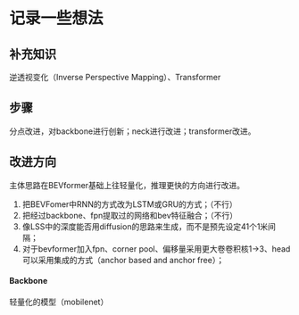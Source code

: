 # 记录一些想法

## 补充知识

逆透视变化（Inverse Perspective Mapping）、Transformer

## 步骤

分点改进，对backbone进行创新；neck进行改进；transformer改进。

## 改进方向

主体思路在BEVformer基础上往轻量化，推理更快的方向进行改进。

1. 把BEVFomer中RNN的方式改为LSTM或GRU的方式；（不行）
2. 把经过backbone、fpn提取过的网络和bev特征融合；（不行）
3. 像LSS中的深度能否用diffusion的思路来生成，而不是预先设定41个1米间隔；
4. 对于bevformer加入fpn、corner pool、偏移量采用更大卷卷积核1->3、head可以采用集成的方式（anchor based and anchor free）；

#### Backbone

轻量化的模型（mobilenet）
